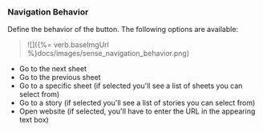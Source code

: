 ### Navigation Behavior
Define the behavior of the button. The following options are available:

> ![]({%= verb.baseImgUrl %}docs/images/sense_navigation_behavior.png)

* Go to the next sheet
* Go to the previous sheet
* Go to a specific sheet (if selected you'll see a list of sheets you can select from)
* Go to a story (if selected you'll see a list of stories you can select from)
* Open website (if selected, you'll have to enter the URL in the appearing text box)
